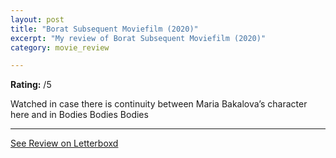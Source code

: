 ```yaml
---
layout: post
title: "Borat Subsequent Moviefilm (2020)"
excerpt: "My review of Borat Subsequent Moviefilm (2020)"
category: movie_review

---
```


**Rating:** /5

Watched in case there is continuity between Maria Bakalova’s character here and in Bodies Bodies Bodies

<hr>

[See Review on Letterboxd](https://boxd.it/397r07)
